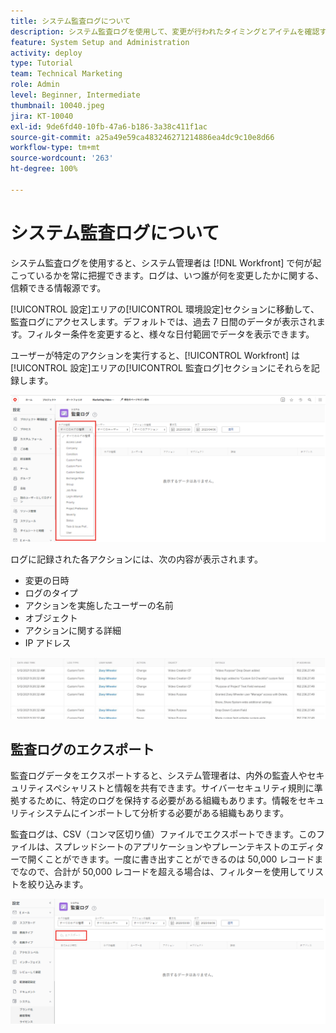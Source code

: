 ```yaml
---
title: システム監査ログについて
description: システム監査ログを使用して、変更が行われたタイミングとアイテムを確認する方法を説明します。
feature: System Setup and Administration
activity: deploy
type: Tutorial
team: Technical Marketing
role: Admin
level: Beginner, Intermediate
thumbnail: 10040.jpeg
jira: KT-10040
exl-id: 9de6fd40-10fb-47a6-b186-3a38c411f1ac
source-git-commit: a25a49e59ca483246271214886ea4dc9c10e8d66
workflow-type: tm+mt
source-wordcount: '263'
ht-degree: 100%

---
```


# システム監査ログについて

システム監査ログを使用すると、システム管理者は [!DNL Workfront] で何が起こっているかを常に把握できます。ログは、いつ誰が何を変更したかに関する、信頼できる情報源です。

[!UICONTROL 設定]エリアの[!UICONTROL 環境設定]セクションに移動して、監査ログにアクセスします。デフォルトでは、過去 7 日間のデータが表示されます。フィルター条件を変更すると、様々な日付範囲でデータを表示できます。

ユーザーが特定のアクションを実行すると、[!UICONTROL Workfront] は[!UICONTROL 設定]エリアの[!UICONTROL 監査ログ]セクションにそれらを記録します。

![設定の[!UICONTROL 監査ログ]ページのログタイプドロップダウンメニュー](assets/admin-fund-audit-log-1.png)

ログに記録された各アクションには、次の内容が表示されます。

* 変更の日時
* ログのタイプ
* アクションを実施したユーザーの名前
* オブジェクト
* アクションに関する詳細
* IP アドレス

![[!UICONTROL 監査ログ]リスト](assets/admin-fund-audit-log-2.JPG)

## 監査ログのエクスポート

監査ログデータをエクスポートすると、システム管理者は、内外の監査人やセキュリティスペシャリストと情報を共有できます。サイバーセキュリティ規則に準拠するために、特定のログを保持する必要がある組織もあります。情報をセキュリティシステムにインポートして分析する必要がある組織もあります。

監査ログは、CSV（コンマ区切り値）ファイルでエクスポートできます。このファイルは、スプレッドシートのアプリケーションやプレーンテキストのエディターで開くことができます。一度に書き出すことができるのは 50,000 レコードまでなので、合計が 50,000 レコードを超える場合は、フィルターを使用してリストを絞り込みます。

![[!UICONTROL 監査ログ]ページの「書き出し」ボタン](assets/admin-fund-audit-log-3.png)

<!---
learn more URLs
Audit logs
Managing audit logs
--->
